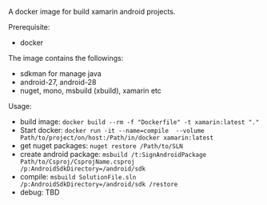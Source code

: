 A docker image for build xamarin android projects.

Prerequisite:
 - docker

The image contains the followings:
 - sdkman for manage java
 - android-27, android-28
 - nuget, mono, msbuild (xbuild), xamarin etc

Usage:
 - build image:
 `docker build --rm -f "Dockerfile" -t xamarin:latest "."`
 - Start docker:
 `docker run -it --name=compile  --volume Path/to/project/on/host:/Path/in/docker xamarin:latest`
 - get nuget packages:
 `nuget restore /Path/to/SLN`
 - create android package:
 `msbuild /t:SignAndroidPackage Path/to/Csproj/CsprojName.csproj /p:AndroidSdkDirectory=/android/sdk`
 - compile:
 `msbuild SolutionFile.sln /p:AndroidSdkDirectory=/android/sdk /restore`
 - debug:
 TBD